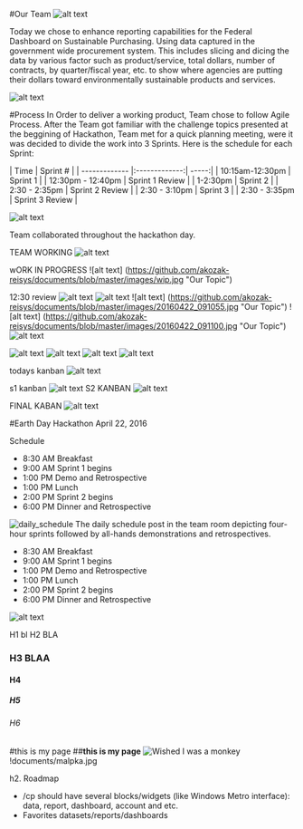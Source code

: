 #Our Team
![alt text](https://github.com/akozak-reisys/documents/blob/master/images/TEAMNAMEEE.jpg "Welcome to our Team")

Today we chose to enhance  reporting capabilities for the Federal Dashboard on Sustainable Purchasing. Using data captured in the government wide procurement system. This includes slicing and dicing the data by various factor such as product/service, total dollars, number of contracts, by quarter/fiscal year, etc. to show where agencies are putting their dollars toward environmentally sustainable products and services.

![alt text](https://github.com/akozak-reisys/documents/blob/master/images/topic.jpg "Our Topic")

#Process
In Order to deliver a working product, Team chose to follow Agile Process. 
After the Team got familiar with the challenge topics presented at the beggining of Hackathon, Team met for a quick planning meeting, were it was decided to divide the work into 3 Sprints.
Here is the schedule for each Sprint:


| Time       | Sprint #          |
| ------------- |:-------------:| -----:|
| 10:15am-12:30pm    | Sprint 1  | 
| 12:30pm - 12:40pm    | Sprint 1 Review  |
| 1-2:30pm    | Sprint 2  | 
| 2:30 - 2:35pm    | Sprint 2 Review  |
| 2:30 - 3:10pm    | Sprint 3 |
| 2:30 - 3:35pm    | Sprint 3 Review |


![alt text](https://github.com/akozak-reisys/documents/blob/master/images/20160422_111521.jpg "wall kanban")

Team collaborated throughout the hackathon day. 

 TEAM WORKING
 ![alt text]( https://github.com/akozak-reisys/documents/blob/master/images/TEAMworking.jpg "Team Collaboration")

wORK IN PROGRESS
![alt text] (https://github.com/akozak-reisys/documents/blob/master/images/wip.jpg "Our Topic")

12:30 review
![alt text](https://github.com/akozak-reisys/documents/blob/master/images/1230pm%20review.jpg "Our Topic")
![alt text](https://github.com/akozak-reisys/documents/blob/master/images/20160422_084253.jpg "Our Topic")
![alt text] (https://github.com/akozak-reisys/documents/blob/master/images/20160422_091055.jpg "Our Topic")
![alt text] (https://github.com/akozak-reisys/documents/blob/master/images/20160422_091100.jpg "Our Topic")
![alt text](https://github.com/akozak-reisys/documents/blob/master/images/20160422_111521.jpg "wall kanban")

![alt text](https://github.com/akozak-reisys/documents/blob/master/images/20160422_112542.jpg "Our Topic")
![alt text](https://github.com/akozak-reisys/documents/blob/master/images/20160422_112611.jpg "Our Topic")
![alt text](https://github.com/akozak-reisys/documents/blob/master/images/20160422_131347.jpg "Our Topic")
![alt text](https://github.com/akozak-reisys/documents/blob/master/images/20160422_152600.jpg "Our Topic")

todays kanban
![alt text](https://github.com/akozak-reisys/documents/blob/master/images/4-25-2016%2011-48-28%20AM.jpg "Kanban on April 25,2016")


s1 kanban
![alt text]( https://github.com/akozak-reisys/documents/blob/master/images/S1%20-%20Kanban.jpg "Sprint1 Kanban")
 S2 KANBAN
 ![alt text]( https://github.com/akozak-reisys/documents/blob/master/images/S2Kanban.jpg "Sprint1 Kanban")


 FINAL KABAN
 ![alt text]( https://github.com/akozak-reisys/documents/blob/master/images/finalkanban.jpg "Final Kanban on April 22,2016")
 

 
#Earth Day Hackathon
April 22, 2016

Schedule
* 8:30 AM Breakfast 
* 9:00 AM Sprint 1 begins
* 1:00 PM Demo and Retrospective
* 1:00 PM Lunch 
* 2:00 PM Sprint 2 begins
* 6:00 PM Dinner and Retrospective


![daily_schedule](https://cloud.githubusercontent.com/assets/11546190/8309591/47dc304e-1999-11e5-97ff-085feee94b6b.jpg)
The daily schedule post in the team room depicting four-hour sprints followed by all-hands demonstrations and retrospectives.

* 8:30 AM Breakfast 
* 9:00 AM Sprint 1 begins
* 1:00 PM Demo and Retrospective
* 1:00 PM Lunch 
* 2:00 PM Sprint 2 begins
* 6:00 PM Dinner and Retrospective


![alt text](https://raw.githubusercontent.com/akozak-reisys/documents/master/images/malpka.jpg "Logo Title Text 1")

H1 bl 
H2 BLA
### H3 BLAA
#### H4
##### H5
###### H6
#this is my page
##**this is my page**
![Wished I was a monkey](http://i.imgur.com/oXsU9uk.jpg)
!documents/malpka.jpg


h2. Roadmap

* /cp should have several blocks/widgets (like Windows Metro interface): data, report, dashboard, account and etc.
* Favorites datasets/reports/dashboards

